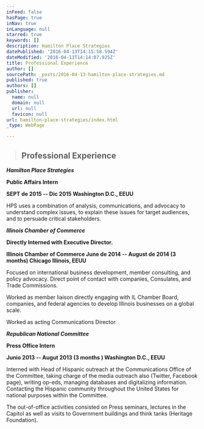 ```yaml
---
inFeed: false
hasPage: true
inNav: true
inLanguage: null
starred: true
keywords: []
description: Hamilton Place Strategies
datePublished: '2016-04-13T14:15:58.594Z'
dateModified: '2016-04-13T14:14:07.925Z'
title: Professional Experience
author: []
sourcePath: _posts/2016-04-13-hamilton-place-strategies.md
published: true
authors: []
publisher:
  name: null
  domain: null
  url: null
  favicon: null
url: hamilton-place-strategies/index.html
_type: WebPage

---
```

> ## Professional Experience

**_Hamilton Place Strategies_**

**Public  Affairs Intern**

**SEPT de 2015 -- Dic 2015  Washington D.C., EEUU**

HPS uses a combination of analysis, communications, and advocacy to understand complex issues, to explain these issues for target audiences, and to persuade critical stakeholders. 

**_Illinois Chamber of Commerce_**

**Directly Interned with Executive Director.**

**Illinois Chamber of Commerce June de 2014 -- August de 2014 (3 months) Chicago Illinois, EEUU**

Focused on international business development, member consulting, and policy advocacy. Direct point of contact with companies, Consulates, and Trade Commissions.

Worked as member liaison directly engaging with IL Chamber Board, companies, and federal agencies to develop Illinois businesses on a global scale.

Worked as acting Communications Director.

**_Republican National Committee_**

**Press Office Intern**

**Junio 2013 -- Augut 2013 (3 months ) Washington D.C., EEUU**

Interned with Head of Hispanic outreach at the Communications Office of the Committee, taking charge of the media outreach also (Twitter, Facebook page), writing op-eds, managing databases and digitalizing information. Contacting the Hispanic community throughout the United States for national purposes within the Committee. 

The out-of-office activities consisted on Press seminars, lectures in the Capitol as well as visits to Government buildings and think tanks (Heritage Foundation).